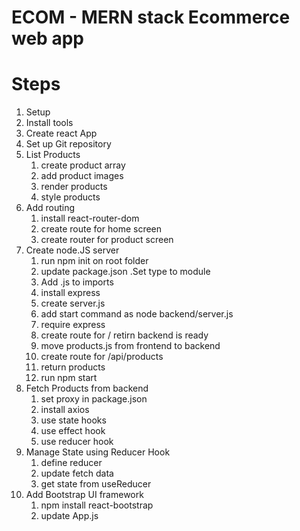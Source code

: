 # ECOM - MERN stack Ecommerce web app

# Steps

1. Setup
2. Install tools
3. Create react App
4. Set up Git repository
5. List Products
   1. create product array
   2. add product images
   3. render products
   4. style products
6. Add routing
   1. install react-router-dom
   2. create route for home screen
   3. create router for product screen
7. Create node.JS server
   1. run npm init on root folder
   2. update package.json .Set type to module
   3. Add .js to imports
   4. install express
   5. create server.js
   6. add start command as node backend/server.js
   7. require express
   8. create route for / retirn backend is ready
   9. move products.js from frontend to backend
   10. create route for /api/products
   11. return products
   12. run npm start
8. Fetch Products from backend
   1. set proxy in package.json
   2. install axios
   3. use state hooks
   4. use effect hook
   5. use reducer hook
9. Manage State using Reducer Hook
   1. define reducer
   2. update fetch data
   3. get state from useReducer
10. Add Bootstrap UI framework
    1. npm install react-bootstrap
    2. update App.js
